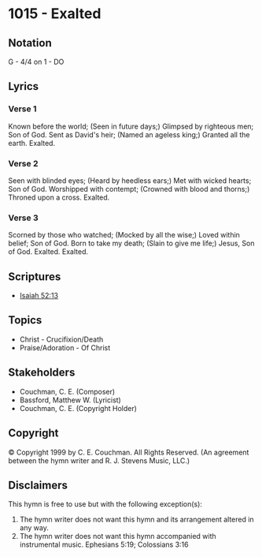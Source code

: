 # 1015 - Exalted

## Notation

G - 4/4 on 1 - DO

## Lyrics

### Verse 1

Known before the world; (Seen in future days;) Glimpsed by righteous men; Son of God. Sent as David's heir; (Named an ageless king;) Granted all the earth. Exalted.

### Verse 2

Seen with blinded eyes; (Heard by heedless ears;) Met with wicked hearts; Son of God. Worshipped with contempt; (Crowned with blood and thorns;) Throned upon a cross. Exalted.

### Verse 3

Scorned by those who watched; (Mocked by all the wise;) Loved within belief; Son of God. Born to take my death; (Slain to give me life;) Jesus, Son of God. Exalted. Exalted.


## Scriptures

- [Isaiah 52:13](https://www.biblegateway.com/passage/?search=Isaiah%2052%3A13)

## Topics

- Christ - Crucifixion/Death
- Praise/Adoration - Of Christ

## Stakeholders

- Couchman, C. E. (Composer)
- Bassford, Matthew W. (Lyricist)
- Couchman, C. E. (Copyright Holder)

## Copyright

© Copyright 1999 by C. E. Couchman. All Rights Reserved.
(An agreement between the hymn writer and R. J. Stevens Music, LLC.)

## Disclaimers

This hymn is free to use but with the following exception(s):
1. The hymn writer does not want this hymn and its arrangement altered in any way.
2. The hymn writer does not want this hymn accompanied with instrumental music.
Ephesians 5:19; Colossians 3:16

